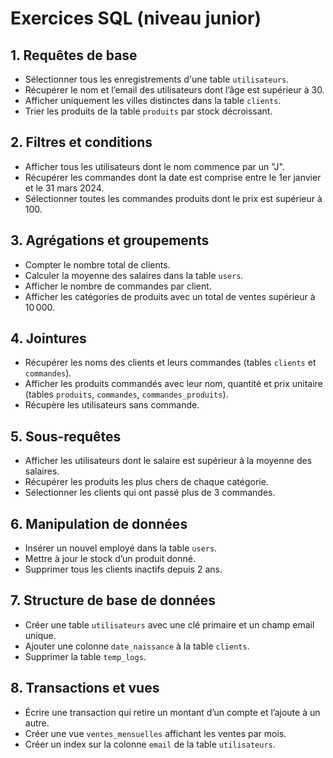 # Exercices SQL (niveau junior)

## 1. Requêtes de base

- Sélectionner tous les enregistrements d'une table `utilisateurs`.  
- Récupérer le nom et l’email des utilisateurs dont l’âge est supérieur à 30.  
- Afficher uniquement les villes distinctes dans la table `clients`.  
- Trier les produits de la table `produits` par stock décroissant.

## 2. Filtres et conditions

- Afficher tous les utilisateurs dont le nom commence par un "J".  
- Récupérer les commandes dont la date est comprise entre le 1er janvier et le 31 mars 2024.  
- Sélectionner toutes les commandes produits dont le prix est supérieur à 100.

## 3. Agrégations et groupements

- Compter le nombre total de clients.  
- Calculer la moyenne des salaires dans la table `users`.  
- Afficher le nombre de commandes par client.  
- Afficher les catégories de produits avec un total de ventes supérieur à 10 000.

## 4. Jointures

- Récupérer les noms des clients et leurs commandes (tables `clients` et `commandes`).  
- Afficher les produits commandés avec leur nom, quantité et prix unitaire (tables `produits`, `commandes`, `commandes_produits`).  
- Récupère les utilisateurs sans commande.

## 5. Sous-requêtes

- Afficher les utilisateurs dont le salaire est supérieur à la moyenne des salaires.  
- Récupérer les produits les plus chers de chaque catégorie.  
- Sélectionner les clients qui ont passé plus de 3 commandes.

## 6. Manipulation de données

- Insérer un nouvel employé dans la table `users`.  
- Mettre à jour le stock d’un produit donné.  
- Supprimer tous les clients inactifs depuis 2 ans.

## 7. Structure de base de données

- Créer une table `utilisateurs` avec une clé primaire et un champ email unique.  
- Ajouter une colonne `date_naissance` à la table `clients`.  
- Supprimer la table `temp_logs`.

## 8. Transactions et vues

- Écrire une transaction qui retire un montant d’un compte et l’ajoute à un autre.  
- Créer une vue `ventes_mensuelles` affichant les ventes par mois.  
- Créer un index sur la colonne `email` de la table `utilisateurs`.
